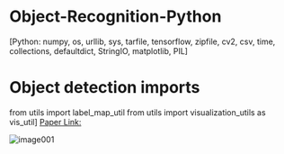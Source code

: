 # Object-Recognition-Python
[Python: numpy, os, urllib, sys, tarfile, tensorflow, zipfile, cv2, csv, time, collections, defaultdict, StringIO, matplotlib, PIL]

# Object detection imports
from utils import label_map_util
from utils import visualization_utils as vis_util]
[Paper Link:](https://www.biorxiv.org/content/10.1101/2021.09.21.461307v1)

![image001](https://user-images.githubusercontent.com/25118302/221754697-94c9468a-e187-407c-ac26-8f86a58fc3a8.png)
